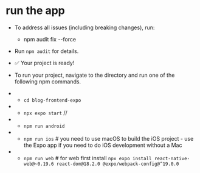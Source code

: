 # run the app

* To address all issues (including breaking changes), run:
  * npm audit fix --force

* Run `npm audit` for details.

* ✅ Your project is ready!

* To run your project, navigate to the directory and run one of the following npm commands.

* - `cd blog-frontend-expo`
* - `npx expo start`  // 
* - `npm run android`
* - `npm run ios` # you need to use macOS to build the iOS project - use the Expo app if you need to do iOS development without a Mac
* - `npm run web` # for web first install `npx expo install react-native-web@~0.19.6 react-dom@18.2.0 @expo/webpack-config@^19.0.0`